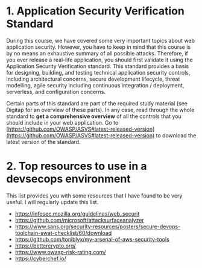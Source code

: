 # 1. Application Security Verification Standard
During this course, we have covered some very important topics about web application security. However, you have to keep in mind that this course is by no means an exhaustive summary of all possible attacks. Therefore, if you ever release a real-life application, you should first validate it using the Application Security Verification standard. This standard provides a basis for designing, building, and testing technical application security controls, including architectural concerns, secure development lifecycle, threat modelling, agile security including continuous integration / deployment, serverless, and configuration concerns.

Certain parts of this standard are part of the required study material (see Digitap for an overview of these parts). In any case, read through the whole standard to **get a comprehensive overview** of all the controls that you should include in your web application. Go to [https://github.com/OWASP/ASVS#latest-released-version](https://github.com/OWASP/ASVS#latest-released-version)  to download the latest version of the standard. 

# 2. Top resources to use in a devsecops environment
This list provides you with some resources that I have found to be very useful. I will regularly update this list. 

* https://infosec.mozilla.org/guidelines/web_securit
* https://github.com/microsoft/attacksurfaceanalyzer
* https://www.sans.org/security-resources/posters/secure-devops-toolchain-swat-checklist/60/download 
* https://github.com/toniblyx/my-arsenal-of-aws-security-tools 
* https://bettercrypto.org/ 
* https://www.owasp-risk-rating.com/
* https://cyberchef.io/